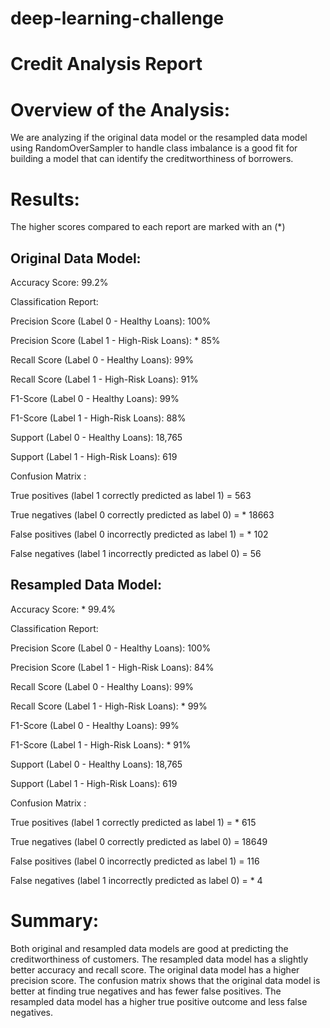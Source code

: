 # deep-learning-challenge

# Credit Analysis Report

# Overview of the Analysis:
We are analyzing if the original data model or the resampled data model using RandomOverSampler to handle class imbalance is a good fit for building a model that can identify the creditworthiness of borrowers.

# Results:
The higher scores compared to each report are marked with an (*)

## Original Data Model:

Accuracy Score: 99.2%

Classification Report:

Precision Score (Label 0 - Healthy Loans): 100%

Precision Score (Label 1 - High-Risk Loans): * 85%

Recall Score (Label 0 - Healthy Loans): 99%

Recall Score (Label 1 - High-Risk Loans): 91%

F1-Score (Label 0 - Healthy Loans): 99%

F1-Score (Label 1 - High-Risk Loans): 88%

Support (Label 0 - Healthy Loans): 18,765

Support (Label 1 - High-Risk Loans): 619

Confusion Matrix :

True positives (label 1 correctly predicted as label 1) = 563

True negatives (label 0 correctly predicted as label 0) = * 18663

False positives (label 0 incorrectly predicted as label 1) = * 102

False negatives (label 1 incorrectly predicted as label 0) = 56

## Resampled Data Model:

Accuracy Score: * 99.4%

Classification Report:

Precision Score (Label 0 - Healthy Loans): 100%

Precision Score (Label 1 - High-Risk Loans): 84%

Recall Score (Label 0 - Healthy Loans): 99%

Recall Score (Label 1 - High-Risk Loans): * 99%

F1-Score (Label 0 - Healthy Loans): 99%

F1-Score (Label 1 - High-Risk Loans): * 91%

Support (Label 0 - Healthy Loans): 18,765

Support (Label 1 - High-Risk Loans): 619

Confusion Matrix :

True positives (label 1 correctly predicted as label 1) = * 615

True negatives (label 0 correctly predicted as label 0) = 18649

False positives (label 0 incorrectly predicted as label 1) = 116

False negatives (label 1 incorrectly predicted as label 0) = * 4

# Summary:

Both original and resampled data models are good at predicting the creditworthiness of customers. The resampled data model has a slightly better accuracy and recall score. The original data model has a higher precision score. The confusion matrix shows that the original data model is better at finding true negatives and has fewer false positives. The resampled data model has a higher true positive outcome and less false negatives. 
